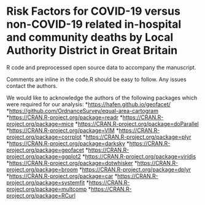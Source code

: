 # Risk Factors for COVID-19 versus non-COVID-19 related in-hospital and community deaths by Local Authority District in Great Britain
R code and preprocessed open source data to accompany the manuscript.

Comments are inline in the code.R should be easy to follow. Any issues contact the authors.

We would like to acknowledge the authors of the following packages which were required for our analysis:
*https://hafen.github.io/geofacet/ 
*https://github.com/OrdnanceSurvey/equal-area-cartogram
*https://CRAN.R-project.org/package=readr
*https://CRAN.R-project.org/package=mice
*https://CRAN.R-project.org/package=doParallel
*https://CRAN.R-project.org/package=VIM
*https://CRAN.R-project.org/package=corrplot
*https://CRAN.R-project.org/package=plyr
*https://CRAN.R-project.org/package=darksky
*https://CRAN.R-project.org/package=geofacet
*https://CRAN.R-project.org/package=ggplot2
*https://CRAN.R-project.org/package=viridis
*https://CRAN.R-project.org/package=dotwhisker
*https://CRAN.R-project.org/package=broom
*https://CRAN.R-project.org/package=dplyr
*https://CRAN.R-project.org/package=car
*https://CRAN.R-project.org/package=systemfit
*https://CRAN.R-project.org/package=multcomp
*https://CRAN.R-project.org/package=RCurl
